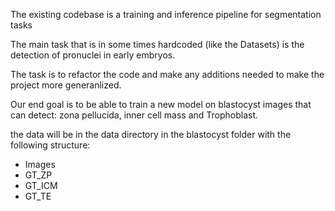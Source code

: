 The existing codebase is a training and inference pipeline for segmentation tasks

The main task that is in some times hardcoded (like the Datasets) is the detection of pronuclei in early embryos.

The task is to refactor the code and make any additions needed to make the project more generanlized.

Our end goal is to be able to train a new model on blastocyst images that can detect:
zona pellucida, inner cell mass and Trophoblast.

the data will be in the data directory in the blastocyst folder with the following structure:
- Images
- GT_ZP
- GT_ICM
- GT_TE